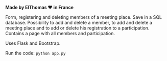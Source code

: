 **Made by ElThomas ❤️ in France**

Form, registering and deleting members of a meeting place. Save in a SQL database.
Possibility to add and delete a member, to add and delete a meeting place and to add or delete his registration to a participation. Contains a page with all members and participation.

Uses Flask and Bootstrap.

Run the code:
``
python app.py
``
